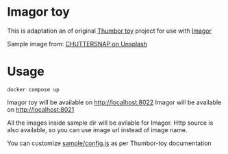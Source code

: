 # Imagor toy

This is adaptation an of original [Thumbor toy](https://github.com/plouc/thumbor-toy) project for use with [Imagor](https:/github.com/cshum/imagor)

Sample image from: [CHUTTERSNAP on Unsplash](https://unsplash.com/photos/white-ceramic-dinnerware-set-aEnH4hJ_Mrs)

# Usage

```ssh
docker compose up
```

Imagor toy will be available on [http://localhost:8022](http://localhost:8022)
Imagor will be available on [http://localhost:8021](http://localhost:8021)

All the images inside sample dir will be avilable for Imagor.
Http source is also available, so you can use image url instead of image name.

You can customize [sample/config.js](/sample/config.js) as per Thumbor-toy documentation
